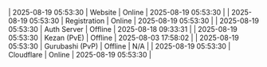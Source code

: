 | 2025-08-19 05:53:30 | Website | Online | 2025-08-19 05:53:30 |
| 2025-08-19 05:53:30 | Registration | Online | 2025-08-19 05:53:30 |
| 2025-08-19 05:53:30 | Auth Server | Offline | 2025-08-18 09:33:31 |
| 2025-08-19 05:53:30 | Kezan (PvE) | Offline | 2025-08-03 17:58:02 |
| 2025-08-19 05:53:30 | Gurubashi (PvP) | Offline | N/A |
| 2025-08-19 05:53:30 | Cloudflare | Online | 2025-08-19 05:53:30 |
